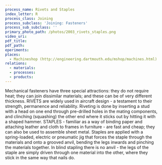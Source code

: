 ```yaml
---
process_name: Rivets and Staples
index_letter: R
process_class: Joining
process_subclass: 'Joining: Fasteners'
process_sub_subclass: ''
primary_photo_path: /photos/2003_rivets_staples.png
video_uri:
pdf_title:
pdf_path:
eperiments:
places:
  - Machineshop (http://engineering.dartmouth.edu/mshop/machines.html)
relations:
  - materials:
  - processes:
  - products:
---
```


Mechanical fasteners have three special attractions: they do not require heat; they can join dissimilar materials; and these can be of very different thickness. RIVETS are widely used in aircraft design - a testament to their strength, permanence and reliability. Riveting is done by inserting a stud with a head on one end through pre-drilled holes in the mating components, and clinching (squashing) the other end where it sticks out by hitting it with a shaped hammer. STAPLES - familiar as a way of binding paper and attaching leather and cloth to frames in furniture - are fast and cheap; they can also be used to assemble sheet metal. Staples are applied with a spring-loaded, electric or pneumatic jig that forces the staple through the materials and onto a grooved anvil, bending the legs inwards and pinching the materials together. In blind stapling there is no anvil - the legs of the staple are simply driven through one material into the other, where they stick in the same way that nails do.


